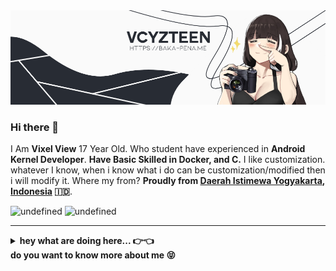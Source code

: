 <kbd>
<img src="banner.png" />
</kbd>

### Hi there 👋

I Am **Vixel View** 17 Year Old. Who student have experienced in **Android Kernel Developer**. **Have Basic Skilled in Docker, and C.** I like customization. whatever I know, when i know what i do can be customization/modified then i will modify it. Where my from? **Proudly from [Daerah Istimewa Yogyakarta](https://g.co/kgs/MHRU7Y), [Indonesia](https://www.google.com/maps/place/Indonesia/@-2.44565,117.8888,3z/data=!4m2!3m1!1s0x2c4c07d7496404b7:0xe37b4de71badf485) 🇮🇩**.

<img alt="undefined" src="https://img.shields.io/badge/docker-color?color=ACB0D0&style=for-the-badge&logo=docker&labelColor=1A1B26" /></a>
<img alt="undefined" src="https://img.shields.io/badge/c-color?color=ACB0D0&style=for-the-badge&logo=C&labelColor=1A1B26" /></a>

---
<details>
    <summary><b>hey what are doing here... 👉👈
             <br>do you want to know more about me 😝</b></summary>

---
    
#### 💻 Check out what I'm currently working on:
 * Clean dotfiles: [dotclean](https://github.com/vcyzteen/dotclean.git)
 * Dotfiles complete: [dotbaka](https://github.com/vcyzteen/dotbaka.git)
 * Android Linux Kernel: [linux-4.4](https://github.com/vcyzteen/linux.git)
 * Experimental Linux kernel: [rodjogdam](https://github.com/vcyzteen/rodjogdam.git)

#### 🧰 Equipment and os system that I use:
 * Os Linux: [voidlinux](https://voidlinux.org) | [debian](https://debian.org)
 * Code Editor CLI: [neovim](https://neovim.io) | [vim](http://www.vim.org)
 * Code Editor IDE: [vscode](https://code.visualstudio.com) | [geany](https://www.geany.org)
 * Merged Git Client: [sublime-merge](https://www.sublimemerge.com)

#### 📬 How to reach me:
 * Website: [vcyz@github.io](https://vcyzteen.github.io)
 * Github: [github@vcyzteen](https://github.com/vcyzteen)
 * Email: vcyzscape@gmail.com

#### 📈 My statistics data:
![stat](https://github-readme-stats.vercel.app/api?username=vcyzteen&&show_icons=true&&custom_title=Vcyzteen-Github-Stats&&hide_border=boolean&&theme=tokyonight)
